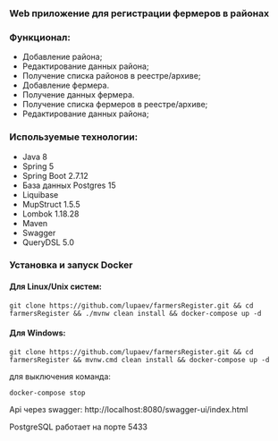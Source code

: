 ### Web приложение для регистрации фермеров в районах
### Функционал:
- Добавление района;
- Редактирование данных района;
- Получение списка районов в реестре/архиве;
- Добавление фермера.
- Получение данных фермера.
- Получение списка фермеров в реестре/архиве;
- Редактирование данных района;

### Используемые технологии:
- Java 8
- Spring 5
- Spring Boot 2.7.12
- База данных Postgres 15
- Liquibase 
- MupStruct 1.5.5
- Lombok 1.18.28
- Maven
- Swagger
- QueryDSL 5.0


### Установка и запуск Docker

#### Для Linux/Unix систем:
``git clone https://github.com/lupaev/farmersRegister.git && cd farmersRegister && ./mvnw clean install && docker-compose up -d``

#### Для Windows:
``git clone https://github.com/lupaev/farmersRegister.git && cd farmersRegister && mvnw.cmd clean install && docker-compose up -d``

для выключения команда:

``docker-compose stop``

Api через swagger: http://localhost:8080/swagger-ui/index.html

PostgreSQL работает на порте 5433
